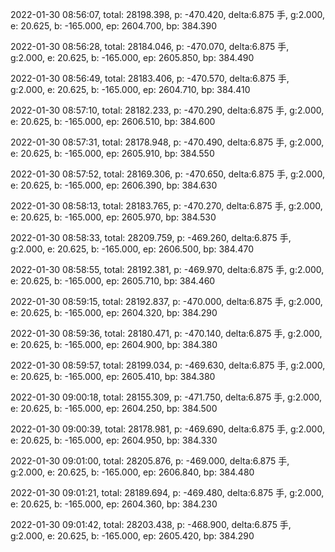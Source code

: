 2022-01-30 08:56:07, total: 28198.398, p: -470.420, delta:6.875 手, g:2.000, e: 20.625, b: -165.000, ep: 2604.700, bp: 384.390

2022-01-30 08:56:28, total: 28184.046, p: -470.070, delta:6.875 手, g:2.000, e: 20.625, b: -165.000, ep: 2605.850, bp: 384.490

2022-01-30 08:56:49, total: 28183.406, p: -470.570, delta:6.875 手, g:2.000, e: 20.625, b: -165.000, ep: 2604.710, bp: 384.410

2022-01-30 08:57:10, total: 28182.233, p: -470.290, delta:6.875 手, g:2.000, e: 20.625, b: -165.000, ep: 2606.510, bp: 384.600

2022-01-30 08:57:31, total: 28178.948, p: -470.490, delta:6.875 手, g:2.000, e: 20.625, b: -165.000, ep: 2605.910, bp: 384.550

2022-01-30 08:57:52, total: 28169.306, p: -470.650, delta:6.875 手, g:2.000, e: 20.625, b: -165.000, ep: 2606.390, bp: 384.630

2022-01-30 08:58:13, total: 28183.765, p: -470.270, delta:6.875 手, g:2.000, e: 20.625, b: -165.000, ep: 2605.970, bp: 384.530

2022-01-30 08:58:33, total: 28209.759, p: -469.260, delta:6.875 手, g:2.000, e: 20.625, b: -165.000, ep: 2606.500, bp: 384.470

2022-01-30 08:58:55, total: 28192.381, p: -469.970, delta:6.875 手, g:2.000, e: 20.625, b: -165.000, ep: 2605.710, bp: 384.460

2022-01-30 08:59:15, total: 28192.837, p: -470.000, delta:6.875 手, g:2.000, e: 20.625, b: -165.000, ep: 2604.320, bp: 384.290

2022-01-30 08:59:36, total: 28180.471, p: -470.140, delta:6.875 手, g:2.000, e: 20.625, b: -165.000, ep: 2604.900, bp: 384.380

2022-01-30 08:59:57, total: 28199.034, p: -469.630, delta:6.875 手, g:2.000, e: 20.625, b: -165.000, ep: 2605.410, bp: 384.380

2022-01-30 09:00:18, total: 28155.309, p: -471.750, delta:6.875 手, g:2.000, e: 20.625, b: -165.000, ep: 2604.250, bp: 384.500

2022-01-30 09:00:39, total: 28178.981, p: -469.690, delta:6.875 手, g:2.000, e: 20.625, b: -165.000, ep: 2604.950, bp: 384.330

2022-01-30 09:01:00, total: 28205.876, p: -469.000, delta:6.875 手, g:2.000, e: 20.625, b: -165.000, ep: 2606.840, bp: 384.480

2022-01-30 09:01:21, total: 28189.694, p: -469.480, delta:6.875 手, g:2.000, e: 20.625, b: -165.000, ep: 2604.360, bp: 384.230

2022-01-30 09:01:42, total: 28203.438, p: -468.900, delta:6.875 手, g:2.000, e: 20.625, b: -165.000, ep: 2605.420, bp: 384.290